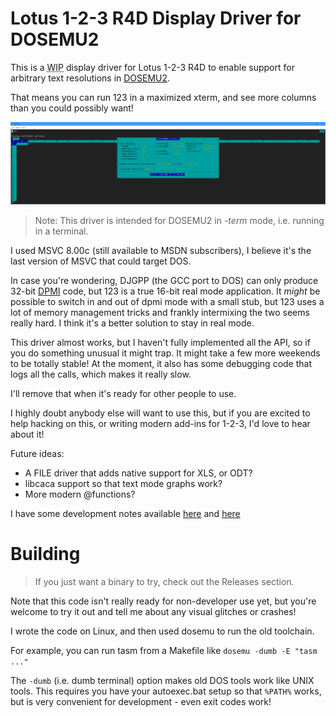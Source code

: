 # Lotus 1-2-3 R4D Display Driver for DOSEMU2

This is a <abbr title="Work in Progress">WIP</abbr> display driver for
Lotus 1-2-3 R4D to enable support for arbitrary text resolutions in
[DOSEMU2](https://github.com/dosemu2/dosemu2).

That means you can run 123 in a maximized xterm, and see more columns than
you could possibly want!

![screenshot](screenshot.png)

> Note: This driver is intended for DOSEMU2 in *-term* mode, i.e. running in a terminal.

I used MSVC 8.00c (still available to MSDN subscribers), I believe it's the
last version of MSVC that could target DOS.

In case you're wondering, DJGPP (the GCC port to DOS) can only produce 32-bit
[DPMI](https://en.wikipedia.org/wiki/DOS_Protected_Mode_Interface) code, but
123 is a true 16-bit real mode application. It *might* be possible to switch in
and out of dpmi mode with a small stub, but 123 uses a lot of memory management
tricks and frankly intermixing the two seems really hard. I think it's a better
solution to stay in real mode.

This driver almost works, but I haven't fully implemented all the API, so if you do
something unusual it might trap. It might take a few more weekends to be totally
stable! At the moment, it also has some debugging code that logs all the calls,
which makes it really slow.

I'll remove that when it's ready for other people to use.

I highly doubt anybody else will want to use this, but if you are excited
to help hacking on this, or writing modern add-ins for 1-2-3, I'd love to hear
about it!

Future ideas:

- A FILE driver that adds native support for XLS, or ODT?
- libcaca support so that text mode graphs work?
- More modern @functions?

I have some development notes available
[here](https://lock.cmpxchg8b.com/lotus123.html) and
[here](https://lock.cmpxchg8b.com/lotusinternals.html)

# Building

> If you just want a binary to try, check out the Releases section.

Note that this code isn't really ready for non-developer use yet, but you're
welcome to try it out and tell me about any visual glitches or crashes!

I wrote the code on Linux, and then used dosemu to run the old toolchain.

For example, you can run tasm from a Makefile like `dosemu -dumb -E "tasm ..."`

The `-dumb` (i.e. dumb terminal) option makes old DOS tools work like UNIX
tools. This requires you have your autoexec.bat setup so that `%PATH%` works,
but is very convenient for development - even exit codes work!

